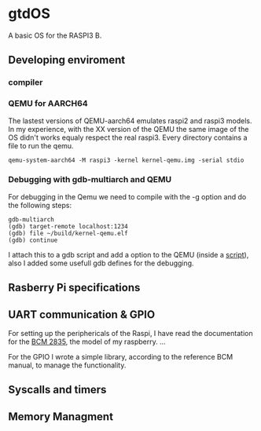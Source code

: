 # gtdOS
A basic OS for the RASPI3 B. 

## Developing enviroment
### compiler

### QEMU for AARCH64
The lastest versions of QEMU-aarch64 emulates raspi2 and raspi3 models. In my experience, with the XX version of the QEMU the same image of the OS didn't works equaly respect the real raspi3.
Every directory contains a file to run the qemu.
````
qemu-system-aarch64 -M raspi3 -kernel kernel-qemu.img -serial stdio
````

### Debugging with gdb-multiarch and QEMU
For debugging in the Qemu we need to compile with the -g option and do the following steps:
````
gdb-multiarch
(gdb) target-remote localhost:1234
(gdb) file ~/build/kernel-qemu.elf
(gdb) continue
````
I attach this to a gdb script and add a option to the QEMU (inside a [script](/01_UART/gdbscript)), also I added some usefull gdb defines for the debugging.
## Rasberry Pi specifications

## UART communication & GPIO

For setting up the periphericals of the Raspi, I have read the documentation for the [BCM 2835](/documentation/BCM2835-ARM-Peripherals.pdf), the model of my raspberry.
...

For the GPIO I wrote a simple library, according to the reference BCM manual, to manage the functionality.
## Syscalls and timers

## Memory Managment
